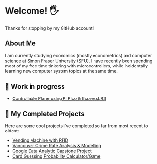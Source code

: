 # Welcome! 🖐️ 
Thanks for stopping by my GitHub account!

## About Me
I am currently studying economics (mostly econometrics) and computer science at Simon Fraser University (SFU). I have recently been spending most of my free time tinkering with microcontrollers, while incidentally learning new computer system topics at the same time. 

## 🔨 Work in progress
-  [Controllable Plane using Pi Pico & ExpressLRS](https://github.com/haydenmai/pico-plane.git)

## 📌 My Completed Projects
Here are some cool projects I've completed so far from most recent to oldest:

-  [Vending Machine with RFID](https://github.com/haydenmai/cmpt433-project.git)
-  [Vancouver Crime Rate Analysis & Modelling](https://github.com/haydenmai/van-crime-census)
-  [Google Data Analytic Capstone Project](https://github.com/haydenmai/Google-Data-Analytics-Project)
-  [Card Guessing Probability Calculator/Game](https://github.com/haydenmai/Card-Probability-Calculator)


